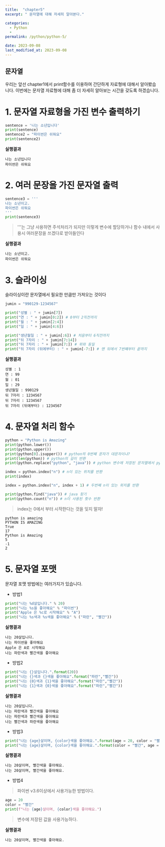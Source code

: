 ```yaml
---
title:  "chapter5"
excerpt: " 문자열에 대해 자세히 알아본다."

categories:
  - Python
  - 
permalink: /python/python-5/

date: 2023-09-08
last_modified_at: 2023-09-08
---
```


## 문자열

우리는 앞선 chapter1에서 print함수를 이용하여 간단하게 자료형에 대해서 알아봤습니다. 
이번에는 문자열 자료형에 대해 좀 더 자세히 알아보는 시간을 갖도록 하겠습니다.

# 1. 문자열 자료형을 가진 변수 출력하기
```python
sentence = '나는 소년입니다'
print(sentence)
sentence2 = "파이썬은 쉬워요"
print(sentence2)
```

**실행결과**
```
나는 소년입니다
파이썬은 쉬워요
```

# 2. 여러 문장을 가진 문자열 출력
```python
sentence3 = '''
나는 소년이고.
파이썬은 쉬워요
'''
print(sentence3)
```

> '''는 그냥 사용하면 주석처리가 되지만 이렇게 변수에 할당하거나 함수 내에서 사용시 여러문장을 쓰겠다로 받아들인다

**실행결과**
```
나는 소년이고.
파이썬은 쉬워요
```

# 3. 슬라이싱

슬라이싱이란 문자열에서 필요한 만큼만 가져오는 것이다

```python
jumin = "990129-1234567"

print("성별 : " + jumin[7])
print("연 : " + jumin[0:2]) # 0부터 2직전까지
print("월 : " + jumin[2:4])
print("일 : " + jumin[4:6])

print("생년월일 : " + jumin[:6]) # 처음부터 6직전까지
print("뒤 7자리 : " + jumin[7:14])
print("뒤 7자리 : " + jumin[7:]) # 위와 동일
print("뒤 7자리 (뒤에부터) : " + jumin[-7:]) # 맨 뒤에서 7번쨰부터 끝까지
```

**실행결과**
```
성별 : 1
연 : 99
월 : 01
일 : 29
생년월일 : 990129
뒤 7자리 : 1234567
뒤 7자리 : 1234567
뒤 7자리 (뒤에부터) : 1234567
```

# 4. 문자열 처리 함수

```python
python = "Python is Amazing"
print(python.lower())
print(python.upper())
print(python[0].isupper()) # python의 0번째 문자가 대문자이냐?
print(len(python)) # python의 길이 반환
print(python.replace("python", "java")) # python 변수에 저장된 문자열에서 python을 java로 교체

index = python.index("n") # n이 있는 위치를 반환
print(index)

index = python.index("n", index + 1) # 두번째 n이 있는 위치를 반환

print(python.find("java")) # java 찾기
print(python.count("n")) # n이 사용된 횟수 반환
```

> index는 0에서 부터 시작한다는 것을 잊지 말자!

```
python is amazing
PYTHON IS AMAZING
True
17
Python is Amazing
5
-1
2
```

# 5. 문자열 포맷

문자열 포맷 방법에는 여러가지가 있습니다.

* 방법1
```python
print("나는 %d살입니다." % 20)
print("나는 %s을 좋아해요" % "파이썬")
print("Apple 은 %c로 시작해요" % "A")
print("나는 %s색과 %s색을 좋아해요" % ("파란", "빨간"))
```

**실행결과**
```
나는 20살입니다.
나는 파이썬을 좋아해요
Apple 은 A로 시작해요
나는 파란색과 빨간색을 좋아해요
```

* 방법2
```python
print("나는 {}살입니다.".format(20))
print("나는 {}색과 {}색을 좋아해요".format("파란","빨간"))
print("나는 {0}색과 {1}색을 좋아해요".format("파란","빨간"))
print("나는 {1}색과 {0}색을 좋아해요".format("파란","빨간"))
```

**실행결과**
```
나는 20살입니다.
나는 파란색과 빨간색을 좋아해요
나는 파란색과 빨간색을 좋아해요
나는 빨간색과 파란색을 좋아해요
```

* 방법3
```python
print("나는 {age}살이며, {color}색을 좋아해요.".format(age = 20, color = "빨간"))
print("나는 {age}살이며, {color}색을 좋아해요.".format(color = "빨간", age = 20)) # 순서는 상관 없다
```

**실행결과**
```
나는 20살이며, 빨간색을 좋아해요.
나는 20살이며, 빨간색을 좋아해요.
```

* 방법4
> 파이썬 v3.6이상에서 사용가능한 방법이다.
```python
age = 20
color = "빨간"
print(f"나는 {age}살이며, {color}색을 좋아해요.")
```
> 변수에 저장된 값을 사용가능하다.

**실행결과**
```
나는 20살이며, 빨간색을 좋아해요.
```

